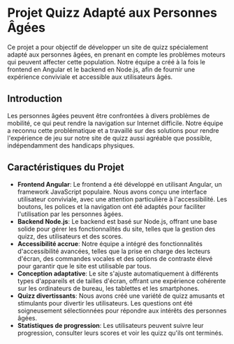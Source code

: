 # Projet Quizz Adapté aux Personnes Âgées
Ce projet a pour objectif de développer un site de quizz spécialement adapté aux personnes âgées, en prenant en compte les problèmes moteurs qui peuvent affecter cette population. Notre équipe a créé à la fois le frontend en Angular et le backend en Node.js, afin de fournir une expérience conviviale et accessible aux utilisateurs âgés.

## Introduction
Les personnes âgées peuvent être confrontées à divers problèmes de mobilité, ce qui peut rendre la navigation sur Internet difficile. Notre équipe a reconnu cette problématique et a travaillé sur des solutions pour rendre l'expérience de jeu sur notre site de quizz aussi agréable que possible, indépendamment des handicaps physiques.

## Caractéristiques du Projet
* **Frontend Angular**: Le frontend a été développé en utilisant Angular, un framework JavaScript populaire. Nous avons conçu une interface utilisateur conviviale, avec une attention particulière à l'accessibilité. Les boutons, les polices et la navigation ont été adaptés pour faciliter l'utilisation par les personnes âgées.
* **Backend Node.js**: Le backend est basé sur Node.js, offrant une base solide pour gérer les fonctionnalités du site, telles que la gestion des quizz, des utilisateurs et des scores.
* **Accessibilité accrue**: Notre équipe a intégré des fonctionnalités d'accessibilité avancées, telles que la prise en charge des lecteurs d'écran, des commandes vocales et des options de contraste élevé pour garantir que le site est utilisable par tous.
* **Conception adaptative**: Le site s'ajuste automatiquement à différents types d'appareils et de tailles d'écran, offrant une expérience cohérente sur les ordinateurs de bureau, les tablettes et les smartphones.
* **Quizz divertissants**: Nous avons créé une variété de quizz amusants et stimulants pour divertir les utilisateurs. Les questions ont été soigneusement sélectionnées pour répondre aux intérêts des personnes âgées.
* **Statistiques de progression**: Les utilisateurs peuvent suivre leur progression, consulter leurs scores et voir les quizz qu'ils ont terminés.
